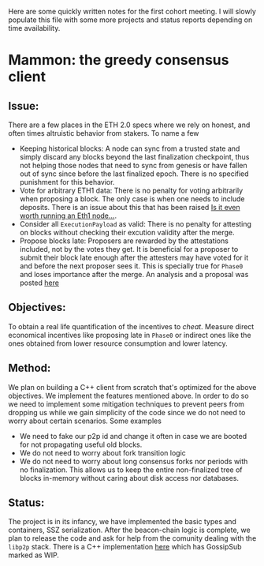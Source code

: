 Here are some quickly written notes for the first cohort meeting. I will slowly populate this file with some more projects and status reports depending on time availability.
# Mammon: the greedy consensus client

## Issue:
There are a few places in the ETH 2.0 specs where we rely on honest, and often times altruistic behavior from stakers. To name a few
- Keeping historical blocks:
A node can sync from a trusted state and simply discard any blocks beyond the last finalization checkpoint, thus not helping those nodes that need to sync from genesis or have fallen out of sync since before the last finalized epoch. There is no specified punishment for this behavior.
- Vote for arbitrary ETH1 data:
There is no penalty for voting arbitrarily when proposing a block. The only case is when one needs to include deposits. There is an issue about this that has been raised [Is it even worth running an Eth1 node...](https://github.com/ethereum/eth2.0-specs/issues/2152).
- Consider all `ExecutionPayload` as valid:
There is no penalty for attesting on blocks without checking their excution validity after the merge.
- Propose blocks late:
Proposers are rewarded by the attestations included, not by the votes they get. It is beneficial for a proposer to submit their block late enough after the attesters may have voted for it and before the next proposer sees it. This is specially true for `Phase0` and loses importance after the merge. An analysis and a proposal was posted [here](https://ethresear.ch/t/reward-proposers-by-received-votes/8588/2)

## Objectives:

To obtain a real life quantification of the incentives to *cheat*. Measure direct economical incentives like proposing late in `Phase0` or indirect ones like the ones obtained from lower resource consumption and lower latency.

## Method:

We plan on building a C++ client from scratch that's optimized for the above objectives. We implement the features mentioned above. In order to do so we need to implement some mitigation techniques to prevent peers from dropping us while we gain simplicity of the code since we do not need to worry about certain scenarios. Some examples
- We need to fake our p2p id and change it often in case we are booted for not propagating useful old blocks.
- We do not need to worry about fork transition logic
- We do not need to worry about long consensus forks nor periods with no finalization. This allows us to keep the entire non-finalized tree of blocks in-memory without caring about disk access nor databases.

## Status:

The project is in its infancy, we have implemented the basic types and containers, SSZ serialization. After the beacon-chain logic is complete, we plan to release the code and ask for help from the comunity dealing with the `libp2p` stack. There is a C++ implementation [here](https://github.com/libp2p/cpp-libp2p) which has GossipSub marked as WIP. 
